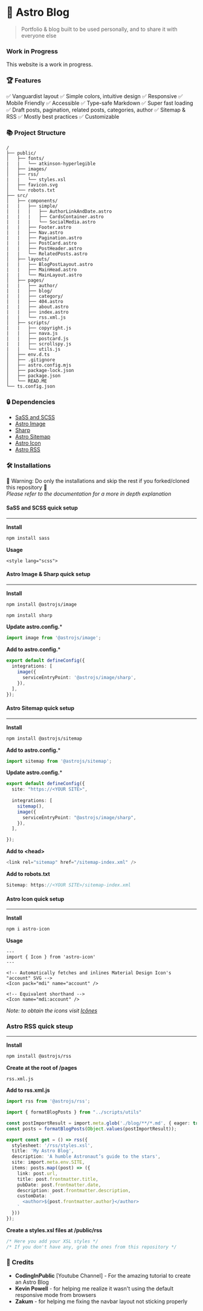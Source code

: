 # 🚀 Astro Blog
> Portfolio & blog built to be used personally, and to share it with everyone else

### Work in Progress

This website is a work in progress.


### 🏆 Features

✅ Vanguardist layout
✅ Simple colors, intuitive design
✅ Responsive
✅ Mobile Friendly
✅ Accessible
✅ Type-safe Markdown
✅ Super fast loading
✅ Draft posts, pagination, related posts, categories, author
✅ Sitemap & RSS
✅ Mostly best practices
✅ Customizable

### 📚 Project Structure

```
/
├── public/
│   ├── fonts/
|   |   └── atkinson-hyperlegible
│   ├── images/
│   ├── rss/
|   |   └── styles.xsl
│   ├── favicon.svg
│   └── robots.txt
├── src/
│   ├── components/
|   |   ├── simple/
|   |   |   ├── AuthorLinkAndDate.astro
|   |   |   ├── CardsContainer.astro
|   |   |   └── SocialMedia.astro
|   |   ├── Footer.astro
|   |   ├── Nav.astro
|   |   ├── Pagination.astro
|   |   ├── PostCard.astro
|   |   ├── PostHeader.astro
|   |   └── RelatedPosts.astro
│   ├── layouts/
|   |   ├── BlogPostLayout.astro
|   |   ├── MainHead.astro
|   |   └── MainLayout.astro
│   ├── pages/
|   |   ├── author/
|   |   ├── blog/
|   |   ├── category/
|   |   ├── 404.astro
|   |   ├── about.astro
|   |   ├── index.astro
|   |   └── rss.xml.js
│   ├── scripts/
|   |   ├── copyright.js
|   |   ├── nava.js
|   |   ├── postcard.js
|   |   ├── scrollspy.js
|   |   └── utils.js
│   ├── env.d.ts
│   ├── .gitignore
│   ├── astro.config.mjs
│   ├── package-lock.json
│   ├── package.json
│   └── READ.ME
└── ts.config.json
```

### 🔒 Dependencies

* [SaSS and SCSS](https://docs.astro.build/en/guides/styling/#sass-and-scss)
* [Astro Image](https://docs.astro.build/en/guides/integrations-guide/image/)
* [Sharp](https://docs.astro.build/en/guides/integrations-guide/image/#installing-sharp-optional)
* [Astro Sitemap](https://docs.astro.build/en/guides/integrations-guide/sitemap/)
* [Astro Icon](https://github.com/natemoo-re/astro-icon#readme)
* [Astro RSS](https://docs.astro.build/en/guides/rss/)

### 🛠 Installations

🛑 Warning: Do only the installations and skip the rest if you forked/cloned this repository 🛑  
*Please refer to the documentation for a more in depth explanation*

#### SaSS and SCSS quick setup
---

**Install**
```bash
npm install sass
```

**Usage**
```astro
<style lang="scss">
```
  

#### Astro Image & Sharp quick setup
---

**Install**
```bash
npm install @astrojs/image
```

```bash
npm install sharp
```

**Update astro.config.***
```ts
import image from '@astrojs/image';
```

**Add to astro.config.***
```ts
export default defineConfig({
  integrations: [
    image({
      serviceEntryPoint: '@astrojs/image/sharp',
    }),
  ],
});
```
  

#### Astro Sitemap quick setup
---

**Install**
```bash
npm install @astrojs/sitemap
```

**Add to astro.config.***
```ts
import sitemap from '@astrojs/sitemap';
```

**Update astro.config.***
```ts
export default defineConfig({
  site: "https://<YOUR SITE>",
 
  integrations: [
    sitemap(),
    image({
      serviceEntryPoint: "@astrojs/image/sharp",
    }),
  ],

});
```

**Add to \<head\>**
```ts
<link rel="sitemap" href="/sitemap-index.xml" />
```

**Add to robots.txt**
```ts
Sitemap: https://<YOUR SITE>/sitemap-index.xml
```
  

#### Astro Icon quick setup
---

**Install**
```bash
npm i astro-icon
```

**Usage**
```astro
---
import { Icon } from 'astro-icon'
---

<!-- Automatically fetches and inlines Material Design Icon's "account" SVG -->
<Icon pack="mdi" name="account" />

<!-- Equivalent shorthand -->
<Icon name="mdi:account" />
```

*Note: to obtain the icons visit [Icônes](https://icones.js.org/)*

  
### Astro RSS quick steup
---

**Install**
```bash
npm install @astrojs/rss
```

**Create at the root of /pages**
```
rss.xml.js
```

**Add to rss.xml.js**
```ts
import rss from '@astrojs/rss';

import { formatBlogPosts } from "../scripts/utils"

const postImportResult = import.meta.glob('./blog/**/*.md', { eager: true });
const posts = formatBlogPosts(Object.values(postImportResult));

export const get = () => rss({
  stylesheet: '/rss/styles.xsl',
  title: 'My Astro Blog',
  description: 'A humble Astronaut’s guide to the stars',
  site: import.meta.env.SITE,
  items: posts.map((post) => ({
    link: post.url,
    title: post.frontmatter.title,
    pubDate: post.frontmatter.date,
    description: post.frontmatter.description,
    customData: `
      <author>${post.frontmatter.author}</author>
    `
  }))
});
```

**Create a styles.xsl files at /public/rss**
```css
/* Here you add your XSL styles */
/* If you don't have any, grab the ones from this repository */
```
  

### 👑 Credits 

 - **CodingInPublic** [Youtube Channel] - For the amazing tutorial to create an Astro Blog
 - **Kevin Powell** - for helping me realize it wasn't using the default responsive mode from browsers
 - **Zakum** - for helping me fixing the navbar layout not sticking properly
